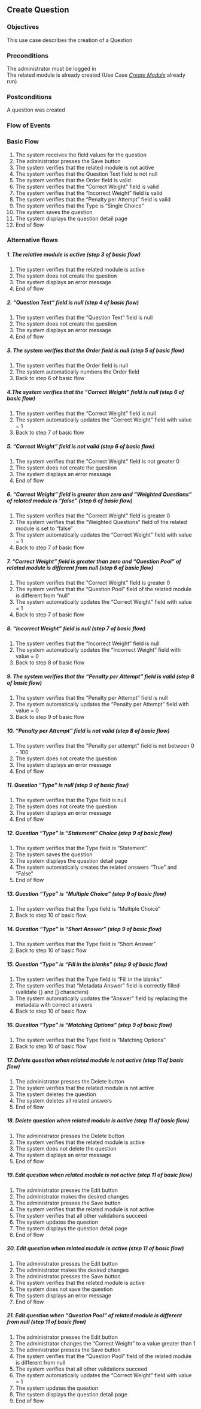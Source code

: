 ## Create Question

### Objectives 
This use case describes the creation of a Question

### Preconditions
The administrator must be logged in  
The related module is already created (Use Case [*Create Module*](https://github.com/FieloIncentiveAutomation/fieloelr/blob/feature/elrbackend/doc/UC-ELR-0003-Create%20Module.md) already run)

### Postconditions
A question was created

### Flow of Events

### Basic Flow

1. The system receives the field values for the question
2. The administrator presses the Save button
3. The system verifies that the related module is not active
4. The system verifies that the Question Text field is not null
5. The system verifies that the Order field is valid
6. The system verifies that the “Correct Weight” field is valid
7. The system verifies that the “Incorrect Weight” field is valid
8. The system verifies that the “Penalty per Attempt” field is valid
9. The system verifies that the Type is “Single Choice” 
10. The system saves the question
11. The system displays the question detail page
12. End of flow

### Alternative flows

##### 1. The relative module is active (step 3 of basic flow)
   1. The system verifies that the related module is active
   2. The system does not create the question
   3. The system displays an error message
   4. End of flow

##### 2. “Question Text” field is null (step 4 of basic flow)
   1. The system verifies that the “Question Text” field is null
   2. The system does not create the question
   3. The system displays an error message
   4. End of flow

##### 3. The system verifies that the Order field is null (step 5 of basic flow)
   1. The system verifies that the Order field is null
   2. The system automatically numbers the Order field
   3. Back to step 6 of basic flow

##### 4.The system verifies that the “Correct Weight” field is null (step 6 of basic flow)
   1. The system verifies that the “Correct Weight” field is null
   2. The system automatically updates the “Correct Weight” field with value = 1
   3. Back to step 7 of basic flow

##### 5. “Correct Weight” field is not valid (step 6 of basic flow)
   1. The system verifies that the "Correct Weight" field is not greater 0
   2. The system does not create the question
   3. The system displays an error message
   4. End of flow

##### 6. “Correct Weight” field is greater than zero and “Weighted Questions” of related module is “false” (step 6 of basic flow)
   1. The system verifies that the "Correct Weight" field is greater 0
   2. The system verifies that the “Weighted Questions” field of the related module is set to “false” 
   3. The system automatically updates the “Correct Weight” field with value = 1
   4. Back to step 7 of basic flow

##### 7. “Correct Weight” field is greater than zero and “Question Pool” of related module is different from null (step 6 of basic flow)
   1. The system verifies that the "Correct Weight" field is greater 0
   2. The system verifies that the “Question Pool” field of the related module is different from “null” 
   3. The system automatically updates the “Correct Weight” field with value = 1
   4. Back to step 7 of basic flow

##### 8. “Incorrect Weight” field is null (step 7 of basic flow)
   1. The system verifies that the “Incorrect Weight” field is null
   2. The system automatically updates the “Incorrect Weight” field with value = 0
   3. Back to step 8 of basic flow

##### 9. The system verifies that the “Penalty per Attempt” field is valid (step 8 of basic flow)
   1. The system verifies that the “Penalty per Attempt” field is null
   2. The system automatically updates the “Penalty per Attempt” field with value = 0
   3. Back to step 9 of basic flow

##### 10. “Penalty per Attempt” field is not valid (step 8 of basic flow)
   1. The system verifies that the "Penalty per attempt" field is not between 0 - 100
   2. The system does not create the question
   3. The system displays an error message
   4. End of flow

##### 11. Question “Type” is null (step 9 of basic flow)
   1. The system verifies that the Type field is null
   2. The system does not create the question
   3. The system displays an error message
   4. End of flow

##### 12. Question “Type” is “Statement” Choice (step 9 of basic flow)
   1. The system verifies that the Type field is “Statement”
   2. The system saves the question
   3. The system displays the question detail page
   4. The system automatically creates the related answers “True” and “False”
   5. End of flow

##### 13. Question “Type” is “Multiple Choice” (step  9 of basic flow)
   1. The system verifies that the Type field is “Multiple Choice”
   2. Back to step 10 of basic flow

##### 14. Question “Type” is “Short Answer” (step 9 of basic flow)
   1. The system verifies that the Type field is “Short Answer”
   2. Back to step 10 of basic flow

##### 15. Question “Type” is “Fill in the blanks” (step 9 of basic flow)
   1. The system verifies that the Type field is “Fill in the blanks”
   2. The system verifies that “Metadata Answer” field is correctly filled (validate {} and [] characters)
   3. The system automatically updates the “Answer” field by replacing the metadata with correct answers
   4. Back to step 10 of basic flow
   
##### 16. Question “Type” is “Matching Options” (step 9 of basic flow)
   1. The system verifies that the Type field is “Matching Options”
   2. Back to step 10 of basic flow

##### 17. Delete question when related module is not active (step 11 of basic flow)
   1. The administrator presses the Delete button
   2. The system verifies that the related module is not active
   3. The system deletes the question
   4. The system deletes all related answers
   5. End of flow

##### 18. Delete question when related module is active (step 11 of basic flow)
   1. The administrator presses the Delete button
   2. The system verifies that the related module is active
   3. The system does not delete the question
   4. The system displays an error message
   5. End of flow

##### 19. Edit question when related module is not active (step 11 of basic flow)
   1. The administrator presses the Edit button
   2. The administrator makes the desired changes 
   3. The administrator presses the Save button
   4. The system verifies that the related module is not active
   5. The system verifies that all other validations succeed
   6. The system updates the question
   7. The system displays the question detail page
   8. End of flow

##### 20. Edit question when related module is active (step 11 of basic flow)
   1. The administrator presses the Edit button
   2. The administrator makes the desired changes 
   3. The administrator presses the Save button
   4. The system verifies that the related module is active
   5. The system does not save the question
   6. The system displays an error message
   7. End of flow

##### 21. Edit question when “Question Pool” of related module is different from null (step 11 of basic flow)
   1. The administrator presses the Edit button
   2. The administrator changes the “Correct Weight” to a value greater than 1
   3. The administrator presses the Save button
   4. The system verifies that the “Question Pool” field of the related module is different from null
   5. The system verifies that all other validations succeed
   6. The system automatically updates the “Correct Weight” field with value = 1
   7. The system updates the question
   8. The system displays the question detail page
   9. End of flow

